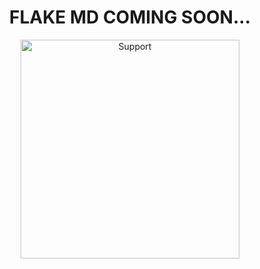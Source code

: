 <h1 align="center">    FLAKE MD COMING SOON...
</h1>
<p align="center"> 
  
</p>
<p align="center">
  <a href="https://i.imgur.com/CUnggUV.jpeg">
    <img alt=Support height="350" src="[https://i.imgur.com/CUnggUV.jpeg"> 
    </p>
